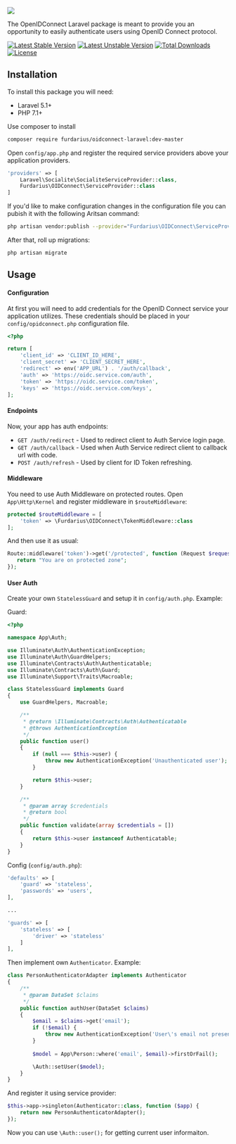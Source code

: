 ![](https://habrastorage.org/web/7c1/a19/e76/7c1a19e76cf54cb1adf2217a156b7310.png)

The OpenIDConnect Laravel package is meant to provide you an opportunity to easily authenticate users using OpenID Connect protocol.

[![Latest Stable Version](https://poser.pugx.org/furdarius/oidconnect-laravel/v/stable)](https://packagist.org/packages/furdarius/oidconnect-laravel)
[![Latest Unstable Version](https://poser.pugx.org/furdarius/oidconnect-laravel/v/unstable)](https://packagist.org/packages/furdarius/oidconnect-laravel)
[![Total Downloads](https://poser.pugx.org/furdarius/oidconnect-laravel/downloads)](https://packagist.org/packages/furdarius/oidconnect-laravel)
[![License](https://poser.pugx.org/furdarius/oidconnect-laravel/license)](https://packagist.org/packages/furdarius/oidconnect-laravel)

## Installation

To install this package you will need:
* Laravel 5.1+
* PHP 7.1+

Use composer to install
```bash
composer require furdarius/oidconnect-laravel:dev-master
```

Open `config/app.php` and register the required service providers above your application providers.
```php
'providers' => [
    Laravel\Socialite\SocialiteServiceProvider::class,
    Furdarius\OIDConnect\ServiceProvider::class
]
```

If you'd like to make configuration changes in the configuration file you can pubish it with the following Aritsan command:
```bash
php artisan vendor:publish --provider="Furdarius\OIDConnect\ServiceProvider"
```

After that, roll up migrations:
```bash
php artisan migrate
```

## Usage


#### Configuration
At first you will need to add credentials for the OpenID Connect service your application utilizes.
These credentials should be placed in your `config/opidconnect.php` configuration file.

```php
<?php

return [
    'client_id' => 'CLIENT_ID_HERE',
    'client_secret' => 'CLIENT_SECRET_HERE',
    'redirect' => env('APP_URL') . '/auth/callback',
    'auth' => 'https://oidc.service.com/auth',
    'token' => 'https://oidc.service.com/token',
    'keys' => 'https://oidc.service.com/keys',
];
```

#### Endpoints
Now, your app has auth endpoints:
* `GET /auth/redirect` - Used to redirect client to Auth Service login page.
* `GET /auth/callback` - Used when Auth Service redirect client to callback url with code.
* `POST /auth/refresh` - Used by client for ID Token refreshing.

#### Middleware
You need to use Auth Middleware on protected routes.
Open `App\Http\Kernel` and register middleware in `$routeMiddleware`:
```php
protected $routeMiddleware = [
    'token' => \Furdarius\OIDConnect\TokenMiddleware::class
];
```

And then use it as usual:
```php
Route::middleware('token')->get('/protected', function (Request $request) {
   return "You are on protected zone";
});
```

#### User Auth

Create your own `StatelessGuard` and setup it in `config/auth.php`. Example:

Guard:
```php
<?php

namespace App\Auth;

use Illuminate\Auth\AuthenticationException;
use Illuminate\Auth\GuardHelpers;
use Illuminate\Contracts\Auth\Authenticatable;
use Illuminate\Contracts\Auth\Guard;
use Illuminate\Support\Traits\Macroable;

class StatelessGuard implements Guard
{
    use GuardHelpers, Macroable;

    /**
     * @return \Illuminate\Contracts\Auth\Authenticatable
     * @throws AuthenticationException
     */
    public function user()
    {
        if (null === $this->user) {
            throw new AuthenticationException('Unauthenticated user');
        }

        return $this->user;
    }

    /**
     * @param array $credentials
     * @return bool
     */
    public function validate(array $credentials = [])
    {
        return $this->user instanceof Authenticatable;
    }
}
```

Config (`config/auth.php`):

```php
'defaults' => [
    'guard' => 'stateless',
    'passwords' => 'users',
],

...

'guards' => [
    'stateless' => [
        'driver' => 'stateless'
    ]
],
```


Then implement own `Authenticator`. Example:

```php
class PersonAuthenticatorAdapter implements Authenticator
{
    /**
     * @param DataSet $claims
     */
    public function authUser(DataSet $claims)
    {
        $email = $claims->get('email');
        if (!$email) {
            throw new AuthenticationException('User\'s email not present in token');
        }
        
        $model = App\Person::where('email', $email)->firstOrFail();

        \Auth::setUser($model);
    }
}
```

And register it using service provider:

```php
$this->app->singleton(Authenticator::class, function ($app) {
    return new PersonAuthenticatorAdapter();
});
```

Now you can use `\Auth::user();` for getting current user informaiton.